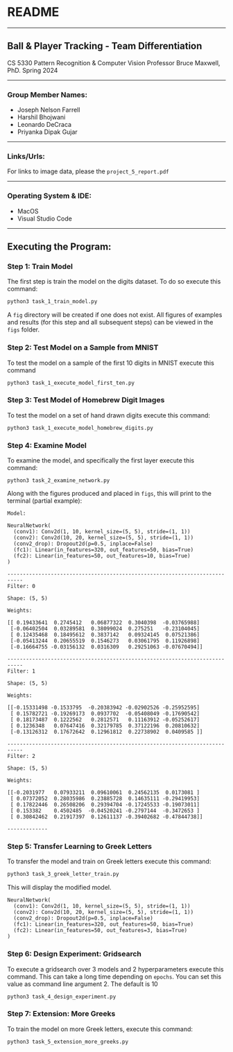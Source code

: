 # README
___ 

## Ball & Player Tracking - Team Differentiation

  CS 5330 Pattern Recognition & Computer Vision
  Professor Bruce Maxwell, PhD.
  Spring 2024
___

### Group Member Names:
* Joseph Nelson Farrell 
* Harshil Bhojwani
* Leonardo DeCraca
* Priyanka Dipak Gujar

___

### Links/Urls:

For links to image data, please the ```project_5_report.pdf```
___

### Operating System & IDE:
* MacOS
* Visual Studio Code

___
## Executing the Program:

### Step 1: Train Model

The first step is train the model on the digits dataset. To do so execute this command:
```bash
python3 task_1_train_model.py
```
A ```fig``` directory will be created if one does not exist. All figures of examples and results (for this step and all subsequent steps) can be viewed in the ```figs``` folder.

### Step 2: Test Model on a Sample from MNIST

To test the model on a sample of the first $10$ digits in MNIST execute this command
```
python3 task_1_execute_model_first_ten.py
```

### Step 3: Test Model of Homebrew Digit Images
To test the model on a set of hand drawn digits execute this command:
```
python3 task_1_execute_model_homebrew_digits.py
```

### Step 4: Examine Model
To examine the model, and specifically the first layer execute this command:
```
python3 task_2_examine_network.py
```
Along with the figures produced and placed in ```figs```, this will print to the terminal (partial example):
```
Model: 

NeuralNetwork(
  (conv1): Conv2d(1, 10, kernel_size=(5, 5), stride=(1, 1))
  (conv2): Conv2d(10, 20, kernel_size=(5, 5), stride=(1, 1))
  (conv2_drop): Dropout2d(p=0.5, inplace=False)
  (fc1): Linear(in_features=320, out_features=50, bias=True)
  (fc2): Linear(in_features=50, out_features=10, bias=True)
)

---------------------------------------------------------------------------
Filter: 0

Shape: (5, 5)

Weights:

[[ 0.19433641  0.2745412   0.06877322  0.3040398  -0.03765988]
 [-0.06402504  0.03289581  0.38099024  0.275251   -0.23104045]
 [ 0.12435468  0.18495612  0.3837142   0.09324145  0.07521386]
 [-0.05413244  0.20655519  0.1546273   0.03061795  0.11926898]
 [-0.16664755 -0.03156132  0.0316309   0.29251063 -0.07670494]]

---------------------------------------------------------------------------
Filter: 1

Shape: (5, 5)

Weights:

[[-0.15331498 -0.1533795  -0.20383942 -0.02902526 -0.25952595]
 [ 0.15782721 -0.19269173  0.0937702  -0.05408049 -0.17690542]
 [ 0.18173487  0.1222562   0.2812571   0.11163912 -0.05252617]
 [ 0.1236348   0.07647416  0.32179785  0.37122196  0.20810632]
 [-0.13126312  0.17672642  0.12961812  0.22738902  0.0409585 ]]

---------------------------------------------------------------------------
Filter: 2

Shape: (5, 5)

Weights:

[[-0.2031977   0.07933211  0.09610061  0.24562135  0.0173081 ]
 [ 0.07372052  0.28035986  0.23885728  0.14635111 -0.29419953]
 [ 0.17822446  0.26508206  0.29394704 -0.17245533 -0.19073011]
 [ 0.153382    0.4502485  -0.04520241 -0.2797144  -0.3472653 ]
 [ 0.30842462  0.21917397  0.12611137 -0.39402682 -0.47844738]]

-------------
```

### Step 5: Transfer Learning to Greek Letters
To transfer the model and train on Greek letters execute this command:
```bash
python3 task_3_greek_letter_train.py
```
This will display the modified model.
```
NeuralNetwork(
  (conv1): Conv2d(1, 10, kernel_size=(5, 5), stride=(1, 1))
  (conv2): Conv2d(10, 20, kernel_size=(5, 5), stride=(1, 1))
  (conv2_drop): Dropout2d(p=0.5, inplace=False)
  (fc1): Linear(in_features=320, out_features=50, bias=True)
  (fc2): Linear(in_features=50, out_features=3, bias=True)
)
```
### Step 6: Design Experiment: Gridsearch
To execute a gridsearch over 3 models and 2 hyperparameters execute this command. This can take a long time depending on ```epochs```. You can set this value as command line argument $2$. The default is $10$
```
python3 task_4_design_experiment.py
```

### Step 7: Extension: More Greeks
To train the model on more Greek letters, execute this command:
```
python3 task_5_extension_more_greeks.py
```



